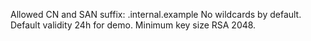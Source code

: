 Allowed CN and SAN suffix: .internal.example
No wildcards by default.
Default validity 24h for demo.
Minimum key size RSA 2048.
